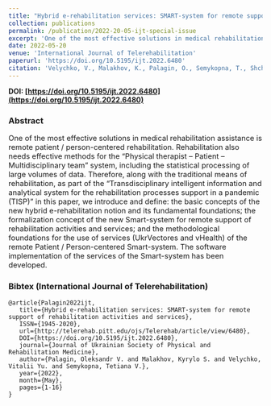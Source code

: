 ```yaml
---
title: "Hybrid e-rehabilitation services: SMART-system for remote support of rehabilitation activities and services"
collection: publications
permalink: /publication/2022-20-05-ijt-special-issue
excerpt: 'One of the most effective solutions in medical rehabilitation assistance is remote patient / person-centered rehabilitation. Rehabilitation also needs effective methods for the “Physical therapist – Patient – Multidisciplinary team” system, including the statistical processing of large volumes of data. Therefore, along with the traditional means of rehabilitation, as part of the “Transdisciplinary intelligent information and analytical system for the rehabilitation processes support in a pandemic (TISP)” in this paper, we introduce and define: the basic concepts of the new hybrid e-rehabilitation notion and its fundamental foundations; the formalization concept of the new Smart-system for remote support of rehabilitation activities and services; and the methodological foundations for the use of services (UkrVectores and vHealth) of the remote Patient / Person-centered Smart-system. The software implementation of the services of the Smart-system has been developed.'
date: 2022-05-20
venue: 'International Journal of Telerehabilitation'
paperurl: 'https://doi.org/10.5195/ijt.2022.6480'
citation: 'Velychko, V., Malakhov, K., Palagin, O., Semykopna, T., Shchurov, O. (2021). SMART-system for remote support of rehabilitation activities and services: formal model and applications development. <i>Journal of Ukrainian Society of Physical and Rehabilitation Medicine, Issue 3-4, Vol 9</i>, 85-94. DOI: https://doi.org/10.54601/2523-479X.2021.9.3-4.11'
---
```


**DOI: [https://doi.org/10.5195/ijt.2022.6480](https://doi.org/10.5195/ijt.2022.6480)**

### Abstract
<p style="font-size:11pt">
One of the most effective solutions in medical rehabilitation assistance is remote patient / person-centered rehabilitation. Rehabilitation also needs effective methods for the “Physical therapist – Patient – Multidisciplinary team” system, including the statistical processing of large volumes of data. Therefore, along with the traditional means of rehabilitation, as part of the “Transdisciplinary intelligent information and analytical system for the rehabilitation processes support in a pandemic (TISP)” in this paper, we introduce and define: the basic concepts of the new hybrid e-rehabilitation notion and its fundamental foundations; the formalization concept of the new Smart-system for remote support of rehabilitation activities and services; and the methodological foundations for the use of services (UkrVectores and vHealth) of the remote Patient / Person-centered Smart-system. The software implementation of the services of the Smart-system has been developed.
</p>

### Bibtex (International Journal of Telerehabilitation)

```
@article{Palagin2022ijt,
   title={Hybrid e-rehabilitation services: SMART-system for remote support of rehabilitation activities and services},
   ISSN={1945-2020},
   url={http://telerehab.pitt.edu/ojs/Telerehab/article/view/6480},
   DOI={https://doi.org/10.5195/ijt.2022.6480},
   journal={Journal of Ukrainian Society of Physical and Rehabilitation Medicine},
   author={Palagin, Oleksandr V. and Malakhov, Kyrylo S. and Velychko, Vitalii Yu. and Semykopna, Tetiana V.},
   year={2022},
   month={May},
   pages={1-16}
}
```